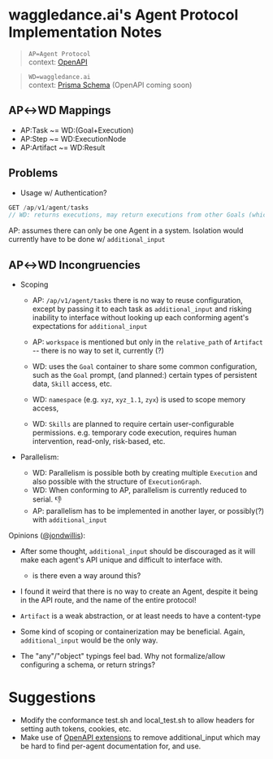 # waggledance.ai's Agent Protocol Implementation Notes

> `AP=Agent Protocol` <br /> context: [OpenAPI](/apps/nextjs/lib/AgentProtocol/openapi.json)

> `WD=waggledance.ai` <br /> context: [Prisma Schema]()
> (OpenAPI coming soon)

## AP↔WD Mappings

- AP:Task ~= WD:(Goal+Execution)
- AP:Step ~= WD:ExecutionNode
- AP:Artifact ~= WD:Result

## Problems

- Usage w/ Authentication?

```ts
GET /ap/v1/agent/tasks
// WD: returns executions, may return executions from other Goals (which are effectively other Agents)
```

AP: assumes there can only be one Agent in a system. Isolation would currently have to be done w/ `additional_input`

## AP↔WD Incongruencies

- Scoping

  - AP: `/ap/v1/agent/tasks` there is no way to reuse configuration, except by passing it to each task as `additional_input` and risking inability to interface without looking up each conforming agent's expectations for `additional_input`
  - AP: `workspace` is mentioned but only in the `relative_path` of `Artifact` -- there is no way to set it, currently (?)

  - WD: uses the `Goal` container to share some common configuration, such as the `Goal` prompt, (and planned:) certain types of persistent data, `Skill` access, etc.
  - WD: `namespace` (e.g. `xyz`, `xyz_1.1`, `zyx`) is used to scope memory access,
  - WD: `Skills` are planned to require certain user-configurable permissions. e.g. temporary code execution, requires human intervention, read-only, risk-based, etc.

- Parallelism:
  - WD: Parallelism is possible both by creating multiple `Execution` and also possible with the structure of `ExecutionGraph`.
  - WD: When conforming to AP, parallelism is currently reduced to serial. 👎
  - AP: parallelism has to be implemented in another layer, or possibly(?) with `additional_input`

Opinions ([@jondwillis](https://github.com/jondwillis)):

- After some thought, `additional_input` should be discouraged as it will make each agent's API unique and difficult to interface with.

  - is there even a way around this?

- I found it weird that there is no way to create an Agent, despite it being in the API route, and the name of the entire protocol!

- `Artifact` is a weak abstraction, or at least needs to have a content-type

- Some kind of scoping or containerization may be beneficial. Again, `additional_input` would be the only way.

- The "any"/"object" typings feel bad. Why not formalize/allow configuring a schema, or return strings?

# Suggestions

- Modify the conformance test.sh and local_test.sh to allow headers for setting auth tokens, cookies, etc.
- Make use of [OpenAPI extensions](https://swagger.io/docs/specification/openapi-extensions/) to remove additional_input which may be hard to find per-agent documentation for, and use.
